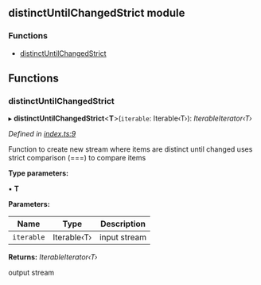 ## distinctUntilChangedStrict module

### Functions

* [distinctUntilChangedStrict](README.md#distinctuntilchangedstrict)

## Functions

###  distinctUntilChangedStrict

▸ **distinctUntilChangedStrict**<**T**>(`iterable`: Iterable‹T›): *IterableIterator‹T›*

*Defined in [index.ts:9](https://github.com/andres-kovalev/pragmatic-streams/blob/08c08d4/src/streams/distinctUntilChangedStrict/index.ts#L9)*

Function to create new stream where items are distinct until changed
uses strict comparison (===) to compare items

**Type parameters:**

▪ **T**

**Parameters:**

Name | Type | Description |
------ | ------ | ------ |
`iterable` | Iterable‹T› | input stream |

**Returns:** *IterableIterator‹T›*

output stream
